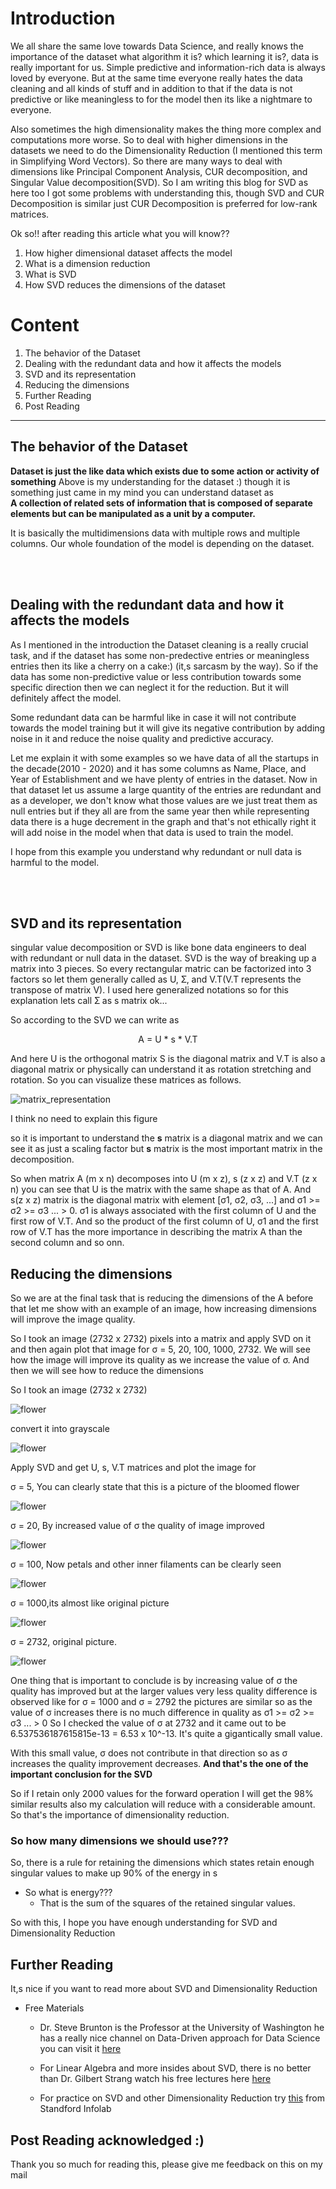 # Introduction

We all share the same love towards Data Science, and really knows the importance of the dataset what algorithm it is? which learning it is?, data is really important for us. Simple predictive and information-rich data is always loved by everyone. But at the same time everyone really hates the data cleaning and all kinds of stuff and in addition to that if the data is not predictive or like meaningless to for the model then its like a nightmare to everyone.

Also sometimes the high dimensionality makes the thing more complex and computations more worse. So to deal with higher dimensions in the datasets we need to do the Dimensionality Reduction (I mentioned this term in Simplifying Word Vectors). So there are many ways to deal with dimensions like Principal Component Analysis, CUR decomposition, and Singular Value decomposition(SVD). So I am writing this blog for SVD as here too I got some problems with understanding this, though SVD and CUR Decomposition is similar just CUR Decomposition is preferred for low-rank matrices.

Ok so!! after reading this article what you will know??
1. How higher dimensional dataset affects the model
2. What is a dimension reduction
3. What is SVD
4. How SVD reduces the dimensions of the dataset


# Content
1. The behavior of the Dataset
2. Dealing with the redundant data and how it affects the models
3. SVD and its representation
4. Reducing the dimensions
5. Further Reading
6. Post Reading

---


## The behavior of the Dataset

<b>Dataset is just the like data which exists due to some action or activity of something</b>
Above is my understanding for the dataset :) though it is something just came in my mind you can understand dataset as 
<br><b>A collection of related sets of information that is composed of separate elements but can be manipulated as a unit by a computer.</b>

It is basically the multidimensions data with multiple rows and multiple columns. Our whole foundation of the model is depending on the dataset.

<br><br>

## Dealing with the redundant data and how it affects the models

As I mentioned in the introduction the Dataset cleaning is a really crucial task, and if the dataset has some non-predective entries or meaningless entries then its like a cherry on a cake:) (it,s sarcasm by the way). So if the data has some non-predictive value or less contribution towards some specific direction then we can neglect it for the reduction. But it will definitely affect the model.

Some redundant data can be harmful like in case it will not contribute towards the model training but it will give its negative contribution by adding noise in it and reduce the noise quality and predictive  accuracy.

Let me explain it with some examples so we have data of all the startups in the decade(2010 - 2020) and it has some columns as Name, Place, and Year of Establishment and we have plenty of entries in the dataset. Now in that dataset let us assume a large quantity of the entries are redundant and as a developer, we don't know what those values are we just treat them as null entries but if they all are from the same year then while representing data there is a huge decrement in the graph and that's not ethically right it will add noise in the model when that data is used to train the model. 

I hope from this example you understand why redundant or null data is harmful to the model.

<br><br>

## SVD and its representation

singular value decomposition or SVD is like bone data engineers to deal with redundant or null data in the dataset. SVD is the way of breaking up a matrix into 3 pieces. So every rectangular matric can be factorized into 3 factors so let them generally called as U, Ʃ, and V.T(V.T represents the transpose of matrix V). I used here generalized notations so for this explanation lets call Ʃ as s matrix ok... 

So according to the SVD we can write as 
<center>A = U * s * V.T</center>

And here U is the orthogonal matrix S is the diagonal matrix and V.T is also a diagonal matrix or physically can understand it as rotation stretching and rotation. So you can visualize these matrices as follows.

![matrix_representation](images/mat_form.JPG)


I think no need to explain this figure 

so it is important to understand the <b>s</b> matrix is a diagonal matrix and we can see it as just a scaling factor but <b>s</b> matrix is the most important matrix in the decomposition.

So when matrix A (m x n) decomposes into U (m x z), s (z x z) and V.T (z x n) you can see that U is the matrix with the same shape as that of A.
And s(z x z) matrix is the diagonal matrix with element [σ1, σ2, σ3, ...]
and σ1 >= σ2 >= σ3 ... > 0. σ1 is always associated with the first column of U and the first row of V.T. And so the product of the first column of U, σ1 and the first row of V.T has the more importance in describing the matrix A than the second column and so onn.


## Reducing the dimensions

So we are at the final task that is reducing the dimensions of the A before that let me show with an example of an image, how increasing dimensions will improve the image quality. 

So I took an image (2732 x 2732) pixels into a matrix and apply SVD on it and then again plot that image for σ = 5, 20, 100, 1000, 2732. We will see how the image will improve its quality as we increase the value of σ. And then we will see how to reduce the dimensions

So I took an image (2732 x 2732)

![flower](images/flower.JPG)

convert it into grayscale

![flower](images/flower_gray.JPG)

Apply SVD and get U, s, V.T matrices and plot the image for

σ = 5,
You can clearly state that this is a picture of the bloomed flower 

![flower](images/for_value_=_5.JPG)

σ = 20,
By increased value of σ the quality of image improved  

![flower](images/for_value_=_20.JPG)

σ = 100, Now petals and other inner filaments can be clearly seen 

![flower](images/for_value_=_100.JPG)

σ = 1000,its almost like original picture 

![flower](images/for_value_=_1000.JPG)

σ = 2732, original picture. 

![flower](images/for_value_=_2732.JPG)


One thing that is important to conclude is by increasing value of σ the quality has improved but at the larger values very less quality difference is observed like for σ = 1000 and σ = 2792 the pictures are similar so as the value of σ increases there is no much difference in quality as σ1 >= σ2 >= σ3 ... > 0
So I checked the value of σ at 2732 and it came out to be 
6.537536187615815e-13 = 6.53 x 10^-13. It's quite a gigantically small value.

With this small value, σ does not contribute in that direction so as σ increases the quality improvement decreases. <b>And that's the one of the important conclusion for the SVD</b>

So if I retain only 2000 values for the forward operation I will get the 98% similar results also my calculation will reduce with a considerable amount. So that's the importance of dimensionality reduction. 


### So how many dimensions we should use???
So, there is a rule for retaining the dimensions which states retain enough singular values to make up 90% of the energy in s
* So what is energy???
  * That is the sum of the squares of the retained singular values.


So with this, I hope you have enough understanding for SVD and Dimensionality Reduction


## Further Reading

It,s nice if you want to read more about SVD and Dimensionality Reduction

* Free Materials
    -  Dr. Steve Brunton is the Professor at the University of Washington he has a really nice channel on Data-Driven approach for Data Science you can visit it [here](https://www.youtube.com/channel/UCm5mt-A4w61lknZ9lCsZtBw) 

    - For Linear Algebra and more insides about SVD, there is no better than Dr. Gilbert Strang watch his free lectures here [here](https://www.youtube.com/watch?v=7UJ4CFRGd-U&list=PLE7DDD91010BC51F8)

    - For practice on SVD and other Dimensionality Reduction try [this](http://infolab.stanford.edu/~ullman/mmds/ch11.pdf) from Standford Infolab


## Post Reading acknowledged :)

Thank you so much for reading this, please give me feedback on this on my mail

